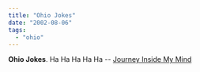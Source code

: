 ```yaml
---
title: "Ohio Jokes"
date: "2002-08-06"
tags: 
  - "ohio"
---
```


**Ohio Jokes**. Ha Ha Ha Ha Ha -- [Journey Inside My Mind](http://journeyinsidemymind.blogspot.com/2002_08_01_journeyinsidemymind_archive.html#79897462)

